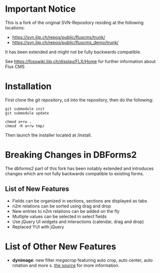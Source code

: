 # Important Notice

This is a fork of the original SVN-Repository residing at the following locations:
- https://svn.liip.ch/repos/public/fluxcms/trunk/
- https://svn.liip.ch/repos/public/fluxcms_demo/trunk/

It has been extended and might not be fully backwards compatible.

See https://fosswiki.liip.ch/display/FLX/Home for further information about Flux CMS


# Installation

First clone the git repository, cd into the repository, then do the following:

    git submodule init
    git submodule update

    chmod a+rw .
    chmod -R a+rw tmp/

Then launch the installer located at /install.

# Breaking Changes in DBForms2

The dbforms2 part of this fork has been notably extended and introduces changes
which are not fully backwards compatible to existing forms.

## List of New Features
- Fields can be organized in sections, sections are displayed as tabs
- n2m relations can be sorted using drag and drop
- New entries to n2m relations can be added on the fly
- Multiple values can be selected in select fields
- Use jQuery UI widgets and interactions (calendar, drag and drop)
- Replaced YUI with jQuery

# List of Other New Features
- **dynimage**: new filter _megacrop_ featuring auto crop, auto center, auto rotation and more s. [the source](blob/master/inc/bx/dynimage/filters/gd/megacrop.php) for more information.
